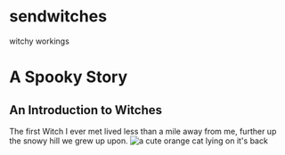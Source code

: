 # sendwitches
witchy workings
<h1>A Spooky Story</h1>
<h2>An Introduction to Witches</h2>
<p1>The first Witch I ever met lived less than a mile away from me, further up the snowy hill we grew up upon.</p1>
<img src= "<shttps://bit.ly/fcc-relaxing-cat" alt = "a cute orange cat lying on it's back">
